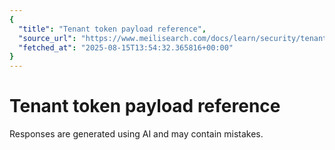 ```yaml
---
{
  "title": "Tenant token payload reference",
  "source_url": "https://www.meilisearch.com/docs/learn/security/tenant_token_reference",
  "fetched_at": "2025-08-15T13:54:32.365816+00:00"
}
---
```


# Tenant token payload reference

Responses are generated using AI and may contain mistakes.
